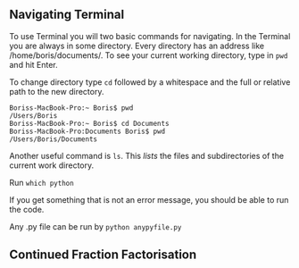 ## Navigating Terminal

To use Terminal you will two basic commands for navigating.
In the Terminal you are always in some directory. Every directory has an address like /home/boris/documents/.
To see your current working directory, type in `pwd` and hit Enter.

To change directory type `cd` followed by a whitespace and the full or relative path to the new directory.

```
Boriss-MacBook-Pro:~ Boris$ pwd
/Users/Boris
Boriss-MacBook-Pro:~ Boris$ cd Documents
Boriss-MacBook-Pro:Documents Boris$ pwd
/Users/Boris/Documents
```


Another useful command is `ls`. This *lists* the files and subdirectories of the current work directory. 

Run 
```which python```

If you get something that is not an error message, you should be able to run the code.

Any .py file can be run by
```python anypyfile.py```

## Continued Fraction Factorisation

